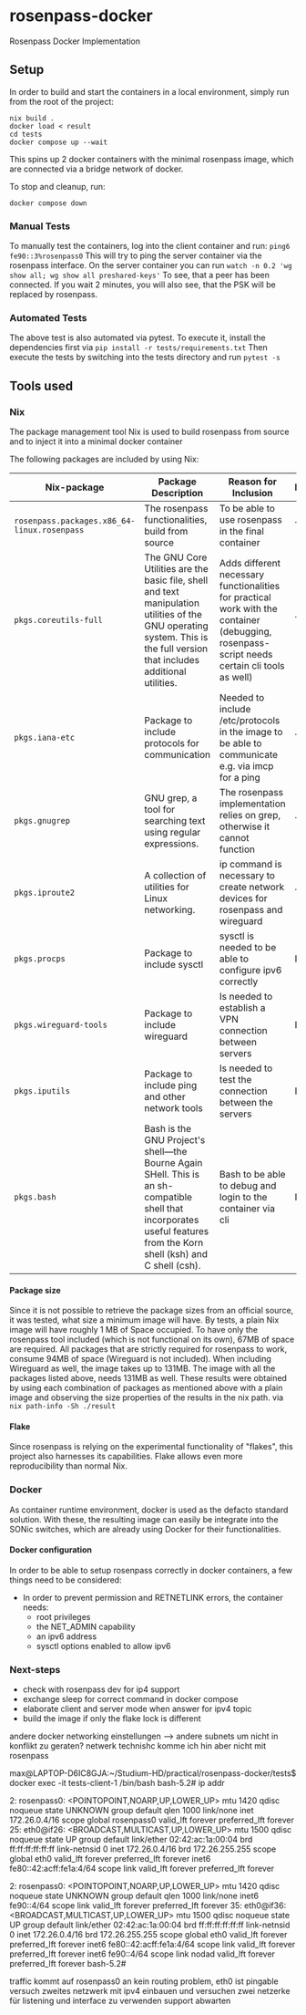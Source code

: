 # rosenpass-docker
Rosenpass Docker Implementation


## Setup

In order to build and start the containers in a local environment, simply run from the root of the project:

```
nix build . 
docker load < result
cd tests
docker compose up --wait
```

This spins up 2 docker containers with the minimal rosenpass image, which are connected via a bridge network of docker.

To stop and cleanup, run:

```
docker compose down
```

### Manual Tests
To manually test the containers, log into the client container and run: 
```ping6 fe90::3%rosenpass0```
This will try to ping the server container via the rosenpass interface.
On the server container you can run 
```watch -n 0.2 'wg show all; wg show all preshared-keys'```
To see, that a peer has been connected. If you wait 2 minutes, you will also see, that the PSK will be replaced by rosenpass.
 
### Automated Tests

The above test is also automated via pytest. To execute it, install the dependencies first via
```pip install -r tests/requirements.txt```
Then execute the tests by switching into the tests directory and run
```pytest -s```


## Tools used 

###  Nix 
The package management tool Nix is used to build rosenpass from source and to inject it into a minimal docker container

The following packages are included by using Nix: 

| Nix-package                                    | Package Description                                                 | Reason for Inclusion | Required |
|------------------------------------------------|----------------------------------------------------------------------|----------------------|----------|
| `rosenpass.packages.x86_64-linux.rosenpass`      | The rosenpass functionalities, build from source                     | To be able to use rosenpass in the final container | True |
| `pkgs.coreutils-full`                            | The GNU Core Utilities are the basic file, shell and text manipulation utilities of the GNU operating system. This is the full version that includes additional utilities. | Adds different necessary functionalities for practical work with the container (debugging, rosenpass-script needs certain cli tools as well) | True |
| `pkgs.iana-etc`                                  | Package to include protocols for communication                      | Needed to include /etc/protocols in the image to be able to communicate e.g. via imcp for a ping | True |
| `pkgs.gnugrep`                                   | GNU grep, a tool for searching text using regular expressions.      | The rosenpass implementation relies on grep, otherwise it cannot function | True |
| `pkgs.iproute2`                                  | A collection of utilities for Linux networking.                     | ip command is necessary to create network devices for rosenpass and wireguard | True |
| `pkgs.procps`                                    | Package to include sysctl                                           | sysctl is needed to be able to configure ipv6 correctly | False |
| `pkgs.wireguard-tools`                           | Package to include wireguard                                        | Is needed to establish a VPN connection between servers | False |
| `pkgs.iputils`                                   | Package to include ping and other network tools                     | Is needed to test the connection between the servers | False |
| `pkgs.bash`                                      | Bash is the GNU Project's shell—the Bourne Again SHell. This is an sh-compatible shell that incorporates useful features from the Korn shell (ksh) and C shell (csh). | Bash to be able to debug and login to the container via cli | False |


#### Package size
Since it is not possible to retrieve the package sizes from an official source, it was tested, what size a minimum image will have.
By tests, a plain Nix image will have roughly 1 MB of Space occupied. To have only the rosenpass tool included (which is not functional on its own), 67MB of space are required. All packages that are strictly required for rosenpass to work, consume 94MB of space (Wireguard is not included). When including Wireguard as well, the image takes up to 131MB. The image with all the packages listed above, needs 131MB as well. 
These results were obtained by using each combination of packages as mentioned above with a plain image and observing the size properties of the results in the nix path. via ``` nix path-info -Sh ./result ``` 



#### Flake
Since rosenpass is relying on the experimental functionality of "flakes", this project also harnesses its capabilities. Flake allows even more reproducibility than normal Nix. 

### Docker
As container runtime environment, docker is used as the defacto standard solution. With these, the resulting image can easily be integrate into the SONic switches, which are already using Docker for their functionalities. 

#### Docker configuration

In order to be able to setup rosenpass correctly in docker containers, a few things need to be considered:
- In order to prevent permission and RETNETLINK errors, the container needs:
  - root privileges 
  - the NET_ADMIN capability
  - an ipv6 address 
  - sysctl options enabled to allow ipv6


### Next-steps

- check with rosenpass dev for ip4 support
- exchange sleep for correct command in docker compose
- elaborate client and server mode when answer for ipv4 topic
- build the image if only the flake lock is different

andere docker networking einstellungen --> andere subnets um nicht in konflikt zu geraten?
netwerk technishc komme ich hin aber nicht mit rosenpass



max@LAPTOP-D6IC8GJA:~/Studium-HD/practical/rosenpass-docker/tests$ docker exec -it tests-client-1 /bin/bash
bash-5.2# ip addr

2: rosenpass0: <POINTOPOINT,NOARP,UP,LOWER_UP> mtu 1420 qdisc noqueue state UNKNOWN group default qlen 1000
    link/none 
    inet 172.26.0.4/16 scope global rosenpass0
       valid_lft forever preferred_lft forever
25: eth0@if26: <BROADCAST,MULTICAST,UP,LOWER_UP> mtu 1500 qdisc noqueue state UP group default 
    link/ether 02:42:ac:1a:00:04 brd ff:ff:ff:ff:ff:ff link-netnsid 0
    inet 172.26.0.4/16 brd 172.26.255.255 scope global eth0
       valid_lft forever preferred_lft forever
    inet6 fe80::42:acff:fe1a:4/64 scope link 
       valid_lft forever preferred_lft forever



2: rosenpass0: <POINTOPOINT,NOARP,UP,LOWER_UP> mtu 1420 qdisc noqueue state UNKNOWN group default qlen 1000
    link/none 
    inet6 fe90::4/64 scope link 
       valid_lft forever preferred_lft forever
35: eth0@if36: <BROADCAST,MULTICAST,UP,LOWER_UP> mtu 1500 qdisc noqueue state UP group default 
    link/ether 02:42:ac:1a:00:04 brd ff:ff:ff:ff:ff:ff link-netnsid 0
    inet 172.26.0.4/16 brd 172.26.255.255 scope global eth0
       valid_lft forever preferred_lft forever
    inet6 fe80::42:acff:fe1a:4/64 scope link 
       valid_lft forever preferred_lft forever
    inet6 fe90::4/64 scope link nodad 
       valid_lft forever preferred_lft forever
bash-5.2#





traffic kommt auf rosenpass0 an
kein routing problem, eth0 ist pingable
versuch zweites netzwerk mit ipv4 einbauen und versuchen zwei netzerke für listening und interface zu verwenden
support abwarten